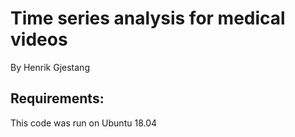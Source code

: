 # Time series analysis for medical videos
By Henrik Gjestang

## Requirements:
This code was run on Ubuntu 18.04
